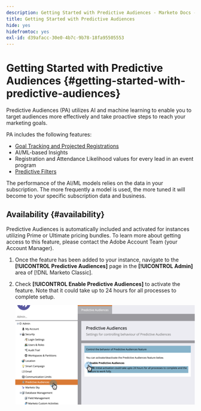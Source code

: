 ```yaml
---
description: Getting Started with Predictive Audiences - Marketo Docs - Product Documentation
title: Getting Started with Predictive Audiences
hide: yes
hidefromtoc: yes
exl-id: d39afacc-30e0-4b7c-9b78-18fa95505553
---
```

# Getting Started with Predictive Audiences {#getting-started-with-predictive-audiences}

Predictive Audiences (PA) utilizes AI and machine learning to enable you to target audiences more effectively and take proactive steps to reach your marketing goals.

PA includes the following features:

* [Goal Tracking and Projected Registrations](/help/marketo/product-docs/marketo-sky/understanding-goal-tracking-and-projected-registrations.md)
* AI/ML-based Insights
* Registration and Attendance Likelihood values for every lead in an event program
* [Predictive Filters](/help/marketo/product-docs/marketo-sky/predictive-filters.md)

The performance of the AI/ML models relies on the data in your subscription. The more frequently a model is used, the more tuned it will become to your specific subscription data and business.

## Availability {#availability}

Predictive Audiences is automatically included and activated for instances utilizing Prime or Ultimate pricing bundles. To learn more about getting access to this feature, please contact the Adobe Account Team (your Account Manager).

1. Once the feature has been added to your instance, navigate to the **[!UICONTROL Predictive Audiences]** page in the **[!UICONTROL Admin]** area of [!DNL Marketo Classic].

1. Check **[!UICONTROL Enable Predictive Audiences]** to activate the feature. Note that it could take up to 24 hours for all processes to complete setup.

   ![Image One](assets/getting-started-with-predictive-audiences-1.png)
